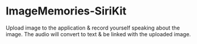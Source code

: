 # ImageMemories-SiriKit

Upload image to the application & record yourself speaking about the image. The audio will convert to text & be linked with the uploaded image. 
